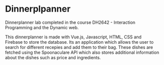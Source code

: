 # Dinnerplpanner

Dinnerplanner lab completed in the course DH2642 - Interaction Programming and the Dynamic web.

This dinnerplanner is made with Vue.js, Javascript, HTML, CSS and Firebase to store the database. Its an application which allows the user to search for different recepies and add them to their bag. These dishes are fetched using the Spoonaculare API which also stores additional information about the dishes such as price and ingredients. 
